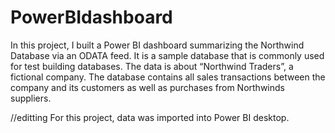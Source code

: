 # PowerBIdashboard

In this project, I built a Power BI dashboard  summarizing the Northwind Database via an ODATA feed. It is a sample database that is commonly used for test building databases. The data is about “Northwind Traders”, a fictional company. The database contains all sales transactions between the company and its customers as well as purchases from Northwinds suppliers.

//editting
For this project, data was imported into Power BI desktop. 
